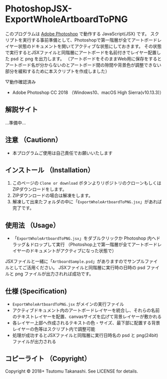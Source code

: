 # PhotoshopJSX-ExportWholeArtboardToPNG

このプログラムは [Adobe Photoshop](http://www.adobe.com/jp/products/photoshop.html) で動作する JavaScript(JSX) です。
スクリプトを実行する事前準備として、Photoshopで第一階層が全てアートボードレイヤー状態のドキュメントを開いてアクティブな状態にしておきます。
その状態で実行するとJSXファイルと同階層にアートボードを名前付きでレイヤー配置した psd と png を出力します。
（アートボードをそのままWeb用に保存をするとアートボード名が分からないのとアートボード間の隙間や背景色が調整できない部分を緩和するために本スクリプトを作成しました）

▽動作確認済み
* Adobe Photoshop CC 2018 （Windows10、macOS High Sierra(v10.13.3)）

## 解説サイト

...準備中...


## 注意 （Cautionn）

* 本プログラムご使用は自己責任でお願いいたします


## インストール （Installation）

1. このページの `Clone or download` ボタンよりリポジトリのクローンもしくはZIPダウンロードをします。
2. ZIPダウンロードの場合は解凍をします。
3. 解凍して出来たフォルダの中に「`ExportWholeArtboardToPNG.jsx`」があれば完了です。


## 使用法 （Usage）

* 「`ExportWholeArtboardToPNG.jsx`」をダブルクリックか Photoshop 内へドラッグ＆ドロップして実行
（Photoshop上で第一階層が全てアートボードレイヤーのドキュメントがアクティブになった状態で）

JSXファイルと一緒に「`ArtboardSample.psd`」がありますのでサンプルファイルとしてご活用ください。
JSXファイルと同階層に実行時の日時の psd ファイルと png ファイルが出力されれば成功です。


## 仕様 (Specification)

* `ExportWholeArtboardToPNG.jsx` がメインの実行ファイル
* アクティブドキュメント内のアートボードレイヤーを統合し、それらの名前のテキストレイヤーを配置、canvasサイズを広げて背景レイヤーが敷かれる
* 各レイヤー上部へ作成されるテキストの色・サイズ、最下部に配置する背景レイヤーの色等はスクリプト内で調整可能
* 処理が成功するとJSXファイルと同階層に実行日時名の psd と png(24bit) ファイルが出力される


## コピーライト （Copyright）
Copyright © 2018+ Tsutomu Takanashi. See LICENSE for details.
